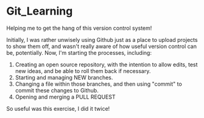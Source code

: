# Git_Learning
Helping me to get the hang of this version control system!

Initially, I was rather unwisely using Github just as a place to upload projects to show them off, and wasn't really aware of how useful version control can be, potentially.
Now, I'm starting the processes, including:
1)  Creating an open source repository, with the intention to allow edits, test new ideas, and be able to roll them back if necessary.
2)  Starting and managing NEW branches.
3)  Changing a file within those branches, and then using "commit" to commit these changes to Github.
4)  Opening and merging a PULL REQUEST

So useful was this exercise, I did it twice!
